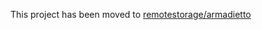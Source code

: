 This project has been moved to [remotestorage/armadietto](https://github.com/remotestorage/armadietto)
